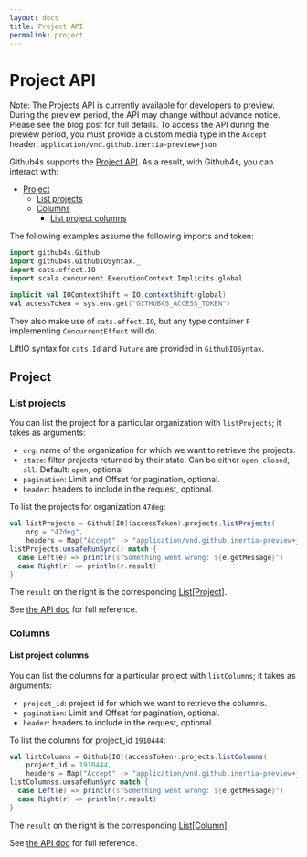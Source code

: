 ```yaml
---
layout: docs
title: Project API
permalink: project
---
```


# Project API

Note: The Projects API is currently available for developers to preview. During the preview period,
the API may change without advance notice. Please see the blog post for full details. To access the
API during the preview period, you must provide a custom media type in the `Accept` header:
 `application/vnd.github.inertia-preview+json`

Github4s supports the [Project API](https://developer.github.com/v3/projects/). As a result,
with Github4s, you can interact with:

- [Project](#project)
  - [List projects](#list-project)
  - [Columns](#columns)
    - [List project columns](#list-projects-columns)

The following examples assume the following imports and token:

```scala mdoc:silent
import github4s.Github
import github4s.GithubIOSyntax._
import cats.effect.IO
import scala.concurrent.ExecutionContext.Implicits.global

implicit val IOContextShift = IO.contextShift(global)
val accessToken = sys.env.get("GITHUB4S_ACCESS_TOKEN")
```

They also make use of `cats.effect.IO`, but any type container `F` implementing `ConcurrentEffect` will do.

LiftIO syntax for `cats.Id` and `Future` are provided in `GithubIOSyntax`.

## Project

### List projects

You can list the project for a particular organization with `listProjects`; it takes as arguments:

- `org`: name of the organization for which we want to retrieve the projects.
- `state`: filter projects returned by their state. Can be either `open`, `closed`, `all`. Default: `open`, optional
- `pagination`: Limit and Offset for pagination, optional.
- `header`: headers to include in the request, optional.

To list the projects for organization `47deg`:

```scala mdoc:compile-only
val listProjects = Github[IO](accessToken).projects.listProjects(
    org = "47deg",
    headers = Map("Accept" -> "application/vnd.github.inertia-preview+json"))
listProjects.unsafeRunSync() match {
  case Left(e) => println(s"Something went wrong: ${e.getMessage}")
  case Right(r) => println(r.result)
}
```

The `result` on the right is the corresponding [List[Project]][project-scala].

See [the API doc](https://developer.github.com/v3/projects/#list-organization-projects) for full reference.

[project-scala]: https://github.com/47deg/github4s/blob/master/github4s/src/main/scala/github4s/domain/Project.scala

### Columns

#### List project columns

You can list the columns for a particular project with `listColumns`; it takes as arguments:

- `project_id`: project id for which we want to retrieve the columns.
- `pagination`: Limit and Offset for pagination, optional.
- `header`: headers to include in the request, optional.

To list the columns for project_id `1910444`:

```scala mdoc:compile-only
val listColumns = Github[IO](accessToken).projects.listColumns(
    project_id = 1910444,
    headers = Map("Accept" -> "application/vnd.github.inertia-preview+json"))
listColumnss.unsafeRunSync match {
  case Left(e) => println(s"Something went wrong: ${e.getMessage}")
  case Right(r) => println(r.result)
}
```

The `result` on the right is the corresponding [List[Column]][column-scala].

See [the API doc](https://developer.github.com/v3/projects/columns/#list-project-columns) for full reference.

[column-scala]: https://github.com/47deg/github4s/blob/master/github4s/src/main/scala/github4s/domain/Column.scala
